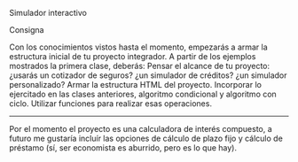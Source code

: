 Simulador interactivo

Consigna

Con los conocimientos vistos hasta el momento, empezarás a armar la estructura inicial de tu proyecto integrador. A partir de los ejemplos mostrados la primera clase, deberás:
Pensar el alcance de tu proyecto: ¿usarás un cotizador de seguros? ¿un simulador de créditos? ¿un simulador personalizado?
Armar la estructura HTML del proyecto.
Incorporar lo ejercitado en las clases anteriores, algoritmo condicional y algoritmo con ciclo.
Utilizar funciones para realizar esas operaciones.

---------------

Por el momento el proyecto es una calculadora de interés compuesto, a futuro me gustaría incluír las opciones de cálculo de plazo fijo y cálculo de préstamo (sí, ser economista es aburrido, pero es lo que hay).
